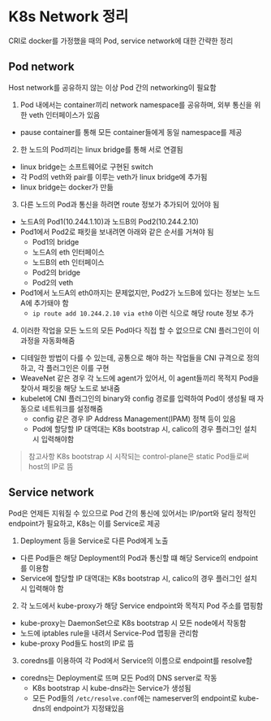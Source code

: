 # K8s Network 정리

CRI로 docker를 가정했을 때의 Pod, service network에 대한 간략한 정리


## Pod network

Host network를 공유하지 않는 이상 Pod 간의 networking이 필요함

1. Pod 내에서는 container끼리 network namespace를 공유하며, 외부 통신을 위한 veth 인터페이스가 있음
- pause container를 통해 모든 container들에게 동일 namespace를 제공

2. 한 노드의 Pod끼리는 linux bridge를 통해 서로 연결됨
- linux bridge는 소프트웨어로 구현된 switch
- 각 Pod의 veth와 pair를 이루는 veth가 linux bridge에 추가됨
- linux bridge는 docker가 만듦

3. 다른 노드의 Pod과 통신을 하려면 route 정보가 추가되어 있어야 됨
- 노드A의 Pod1(10.244.1.10)과 노드B의 Pod2(10.244.2.10)
- Pod1에서 Pod2로 패킷을 보내려면 아래와 같은 순서를 거쳐야 됨
  - Pod1의 bridge
  - 노드A의 eth 인터페이스
  - 노드B의 eth 인터페이스
  - Pod2의 bridge
  - Pod2의 veth
- Pod1에서 노드A의 eth0까지는 문제없지만, Pod2가 노드B에 있다는 정보는 노드A에 추가돼야 함
  - `ip route add 10.244.2.10 via eth0` 이런 식으로 해당 route 정보 추가

4. 이러한 작업을 모든 노드의 모든 Pod마다 직접 할 수 없으므로 CNI 플러그인이 이 과정을 자동화해줌
- 디테일한 방법이 다를 수 있는데, 공통으로 해야 하는 작업들을 CNI 규격으로 정의하고, 각 플러그인은 이를 구현
- WeaveNet 같은 경우 각 노드에 agent가 있어서, 이 agent들끼리 목적지 Pod을 찾아서 패킷을 해당 노드로 보내줌
- kubelet에 CNI 플러그인의 binary와 config 경로를 입력하여 Pod이 생성될 때 자동으로 네트워크를 설정해줌
  - config 같은 경우 IP Address Management(IPAM) 정책 등이 있음
  - Pod에 할당할 IP 대역대는 K8s bootstrap 시, calico의 경우 플러그인 설치 시 입력해야함

> 참고사항
K8s bootstrap 시 시작되는 control-plane은 static Pod들로써 host의 IP로 뜸


## Service network

Pod은 언제든 지워질 수 있으므로 Pod 간의 통신에 있어서는 IP/port와 달리 정적인 endpoint가 필요하고, K8s는 이를 Service로 제공

1. Deployment 등을 Service로 다른 Pod에게 노출
- 다른 Pod들은 해당 Deployment의 Pod과 통신할 떄 해당 Service의 endpoint를 이용함
- Service에 할당할 IP 대역대는 K8s bootstrap 시, calico의 경우 플러그인 설치 시 입력해야 함

2. 각 노드에서 kube-proxy가 해당 Service endpoint와 목적지 Pod 주소를 맵핑함
- kube-proxy는 DaemonSet으로 K8s bootstrap 시 모든 node에서 작동함
- 노드에 iptables rule을 내려서 Service-Pod 맵핑을 관리함
- kube-proxy Pod들도 host의 IP로 뜸

3. coredns를 이용하여 각 Pod에서 Service의 이름으로 endpoint를 resolve함
- coredns는 Deployment로 뜨며 모든 Pod의 DNS server로 작동
  - K8s bootstrap 시 kube-dns라는 Service가 생성됨
  - 모든 Pod들의 `/etc/resolve.conf`에는 nameserver의 endpoint로 kube-dns의 endpoint가 지정돼있음

